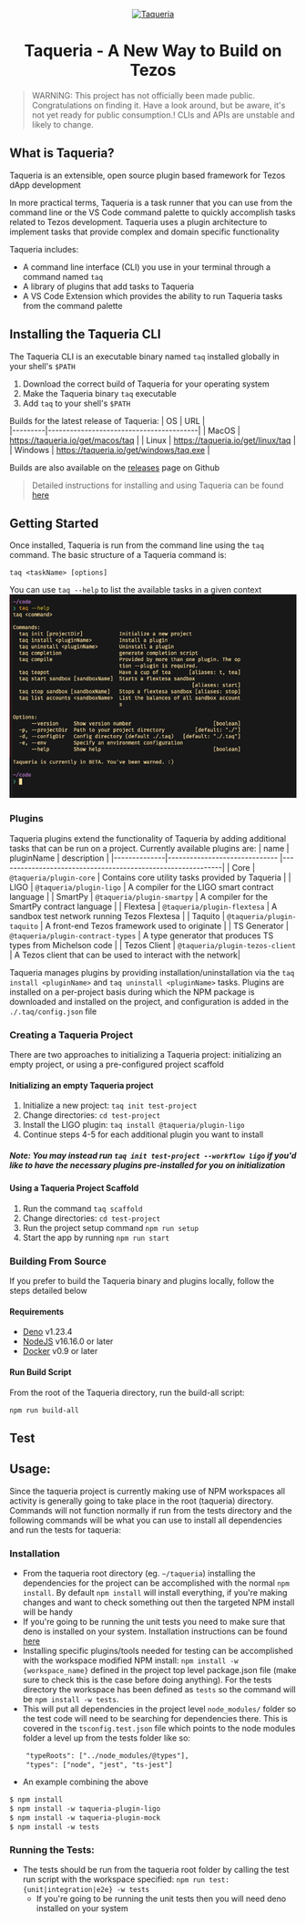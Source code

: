 

<p align="center">
  <a href="https://taqueria.io">
    <img alt="Taqueria" src="https://user-images.githubusercontent.com/1114943/150659418-e55f1df3-ba4d-4e05-ab26-1f729858c7fb.png" width="" />
  </a>
</p>
<h1 align="center">
  Taqueria - A New Way to Build on Tezos
</h1>

> WARNING: This project has not officially been made public. Congratulations on finding it. Have a look around, but be aware, it's not yet ready for public consumption.! CLIs and APIs are unstable and likely to change.

## What is Taqueria?

Taqueria is an extensible, open source plugin based framework for Tezos dApp development

In more practical terms, Taqueria is a task runner that you can use from the command line or the VS Code command palette to quickly accomplish tasks related to Tezos development. Taqueria uses a plugin architecture to implement tasks that provide complex and domain specific functionality

Taqueria includes:

- A command line interface (CLI) you use in your terminal through a command named `taq`
- A library of plugins that add tasks to Taqueria
- A VS Code Extension which provides the ability to run Taqueria tasks from the command palette

## Installing the Taqueria CLI

The Taqueria CLI is an executable binary named `taq` installed globally in your shell's `$PATH`

1. Download the correct build of Taqueria for your operating system
2. Make the Taqueria binary `taq` executable
3. Add `taq` to your shell's `$PATH`

Builds for the latest release of Taqueria:
| OS      | URL                                     |  
|---------|-----------------------------------------|
| MacOS   | https://taqueria.io/get/macos/taq       |
| Linux   | https://taqueria.io/get/linux/taq       |
| Windows | https://taqueria.io/get/windows/taq.exe |

Builds are also available on the [releases](https://github.com/ecadlabs/taqueria/releases) page on Github

> Detailed instructions for installing and using Taqueria can be found [here](https://taqueria.io/docs/getting-started/installation)

## Getting Started

Once installed, Taqueria is run from the command line using the `taq` command. The basic structure of a Taqueria command is:
```shell
taq <taskName> [options]
```

You can use `taq --help` to list the available tasks in a given context
![taq help output](/website/static/img/taq-help-cli.png)

### Plugins

Taqueria plugins extend the functionality of Taqueria by adding additional tasks that can be run on a project. Currently available plugins are:
| name         |  pluginName                       |  description                                                |
|--------------|------------------------------     |-------------------------------------------------------------|
| Core         | `@taqueria/plugin-core`           | Contains core utility tasks provided by Taqueria            |
| LIGO         | `@taqueria/plugin-ligo`           | A compiler for the LIGO smart contract language             |
| SmartPy      | `@taqueria/plugin-smartpy`        | A compiler for the SmartPy contract language                |
| Flextesa     | `@taqueria/plugin-flextesa`       | A sandbox test network running Tezos Flextesa               | 
| Taquito      | `@taqueria/plugin-taquito`        | A front-end Tezos framework used to originate               |
| TS Generator | `@taqueria/plugin-contract-types` | A type generator that produces TS types from Michelson code |
| Tezos Client | `@taqueria/plugin-tezos-client`   | A Tezos client that can be used to interact with the network|

Taqueria manages plugins by providing installation/uninstallation via the `taq install <pluginName>` and `taq uninstall <pluginName>` tasks. Plugins are installed on a per-project basis during which the NPM package is downloaded and installed on the project, and configuration is added in the `./.taq/config.json` file

### Creating a Taqueria Project

There are two approaches to initializing a Taqueria project: initializing an empty project, or using a pre-configured project scaffold

#### Initializing an empty Taqueria project
1. Initialize a new project: `taq init test-project`
2. Change directories: `cd test-project`
3. Install the LIGO plugin: `taq install @taqueria/plugin-ligo`
4. Continue steps 4-5 for each additional plugin you want to install

##### Note: You may instead run `taq init test-project --workflow ligo` if you'd like to have the necessary plugins pre-installed for you on initialization

#### Using a Taqueria Project Scaffold
1. Run the command `taq scaffold`
2. Change directories: `cd test-project`
3. Run the project setup command `npm run setup`
4. Start the app by running `npm run start`

### Building From Source

If you prefer to build the Taqueria binary and plugins locally, follow the steps detailed below

#### Requirements

- [Deno](https://deno.land/) v1.23.4
- [NodeJS](https://nodejs.org/en/) v16.16.0 or later
- [Docker](https://www.docker.com/) v0.9 or later

#### Run Build Script
From the root of the Taqueria directory, run the build-all script:
```shell
npm run build-all
```

## Test

## Usage:
Since the taqueria project is currently making use of NPM workspaces all activity is generally going to take place in the root (taqueria) directory. Commands will not function normally if run from the tests directory and the following commands will be what you can use to install all dependencies and run the tests for taqueria:
### Installation
- From the taqueria root directory (eg. `~/taqueria`) installing the dependencies for the project can be accomplished with the normal `npm install`. By default `npm install` will install everything, if you're making changes and want to check something out then the targeted NPM install will be handy
- If you're going to be running the unit tests you need to make sure that deno is installed on your system. Installation instructions can be found [here](https://deno.land/manual@v1.18.2/getting_started/installation)
- Installing specific plugins/tools needed for testing can be accomplished with the workspace modified NPM install: `npm install -w {workspace_name}` defined in the project top level package.json file (make sure to check this is the case before doing anything). For the tests directory the workspace has been defined as `tests` so the command will be `npm install -w tests`.
- This will put all dependencies in the project level `node_modules/` folder so the test code will need to be searching for dependencies there. This is covered in the `tsconfig.test.json` file which points to the node modules folder a level up from the tests folder like so:
```
    "typeRoots": ["../node_modules/@types"],
    "types": ["node", "jest", "ts-jest"]
```

- An example combining the above
```
$ npm install
$ npm install -w taqueria-plugin-ligo
$ npm install -w taqueria-plugin-mock
$ npm install -w tests
```

### Running the Tests:
- The tests should be run from the taqueria root folder by calling the test run script with the workspace specified: `npm run test:{unit|integration|e2e} -w tests`
    - If you're going to be running the unit tests then you will need deno installed on your system